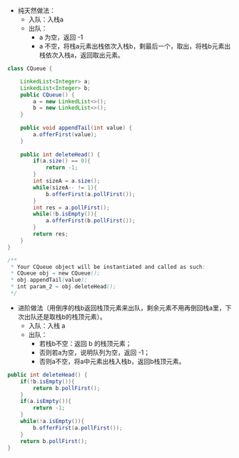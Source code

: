 - 纯天然做法：
  - 入队：入栈a
  - 出队：
    - a 为空，返回 -1
    - a 不空，将栈a元素出栈依次入栈b，剩最后一个，取出，将栈b元素出栈依次入栈a，返回取出元素。
```java
class CQueue {

    LinkedList<Integer> a;
    LinkedList<Integer> b;
    public CQueue() {
        a = new LinkedList<>();
        b = new LinkedList<>();
    }
    
    public void appendTail(int value) {
        a.offerFirst(value);
    }
    
    public int deleteHead() {
        if(a.size() == 0){
            return -1;
        }
        int sizeA = a.size();
        while(sizeA-- != 1){
            b.offerFirst(a.pollFirst());
        }
        int res = a.pollFirst();
        while(!b.isEmpty()){
            a.offerFirst(b.pollFirst());
        }
        return res;
    }
}

/**
 * Your CQueue object will be instantiated and called as such:
 * CQueue obj = new CQueue();
 * obj.appendTail(value);
 * int param_2 = obj.deleteHead();
 */
```
- 进阶做法（用倒序的栈b返回栈顶元素来出队，剩余元素不用再倒回栈a里，下次出队还是取栈b的栈顶元素）。
  - 入队：入栈 a
  - 出队：
    - 若栈b不空：返回 b 的栈顶元素；
    - 否则若a为空，说明队列为空，返回 -1；
    - 否则a不空，将a中元素出栈入栈b，返回b栈顶元素。
```java
public int deleteHead() {
    if(!b.isEmpty()){
        return b.pollFirst();
    }
    if(a.isEmpty()){
        return -1;
    }
    while(!a.isEmpty()){
        b.offerFirst(a.pollFirst());
    }
    return b.pollFirst();
}
```